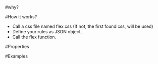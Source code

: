 #why?

#How it works?
* Call a css file named flex.css (If not, the first found css, will be used)
* Define your rules as JSON object.
* Call the flex function.

#Properties

#Examples
